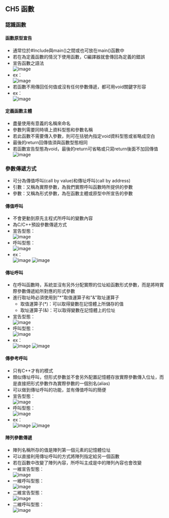 ## CH5 函數
### 認識函數
#### 函數原型宣告
- 通常位於#Include與main()之間或也可放在main()函數中
- 若在為定義函數的情況下使用函數，C編譯器就會傳回為定義的錯誤
- 宣告函數之語法  
  ![image](https://github.com/Xiaodan902/programming-note/assets/124233786/45fe340c-8669-43a3-ab57-e6abe8a3aee5)
- ex：  
  ![image](https://github.com/Xiaodan902/programming-note/assets/124233786/9ba31bbc-e153-4872-9b17-b715e33b2e16)
- 若函數不用傳回任何值或沒有任何參數傳遞，都可用void關鍵字形容
- ex：  
  ![image](https://github.com/Xiaodan902/programming-note/assets/124233786/104e30ef-abe5-4eac-b4a4-2f590bec365a)
#### 定義函數主體
- 盡量使用有意義的名稱來命名
- 參數列需要同時填上資料型態和參數名稱
- 若此函數不需要傳入參數，則可在括號內指定void資料型態或省略成空白
- 最後的return回傳值須與函數型態相同
- 若函數宣告型態為void，最後的return可省略或只寫return後面不加回傳值    
  ![image](https://github.com/Xiaodan902/programming-note/assets/124233786/3ec21d5d-32e3-46a2-a10c-2b5d18712cdd)
### 參數傳遞方式
- 可分為傳值呼叫(call by value)和傳址呼叫(call by address)
- 引數：又稱為實際參數，為我們實際呼叫函數時所提供的參數
- 參數：又稱為形式參數，為在函數主體或原型中所宣告的參數
#### 傳值呼叫
- 不會更動到原先主程式所呼叫的變數內容
- 為C/C++預設參數傳遞方式
- 宣告型態：  
  ![image](https://github.com/Xiaodan902/programming-note/assets/124233786/2c40e51d-43c2-43fe-93a7-a9c768cac350)
- 呼叫型態：  
  ![image](https://github.com/Xiaodan902/programming-note/assets/124233786/7e7d1dc2-cbf5-4fff-9559-8bfb38f440ea)
- ex：  
  ![image](https://github.com/Xiaodan902/programming-note/assets/124233786/9841d9e3-e262-4501-8fa0-fbdba9ea239f)
![image](https://github.com/Xiaodan902/programming-note/assets/124233786/9c4da013-5198-499f-8a8c-79cfea834eaa)
#### 傳址呼叫
- 在呼叫函數時，系統並沒有另外分配實際的位址給函數形式參數，而是將時實際參數傳遞給所對應的形式參數
- 進行取址時必須使用到"*"取值運算子和"&"取址運算子
  - 取值運算子(*)：可以取得變數在記憶體上所儲存的值
  - 取址運算子(&)：可以取得變數在記憶體上的位址
- 宣告型態：  
  ![image](https://github.com/Xiaodan902/programming-note/assets/124233786/3b2548dc-9f2a-45e5-99a4-134adb78d9b9)
- 呼叫型態：  
  ![image](https://github.com/Xiaodan902/programming-note/assets/124233786/54d61850-bf1f-4530-8d6c-61db2347ff5b)
- ex：  
  ![image](https://github.com/Xiaodan902/programming-note/assets/124233786/be055d86-1282-4471-91c1-fbdf5757d16d)
![image](https://github.com/Xiaodan902/programming-note/assets/124233786/c13a9b3d-c69d-4c12-b5aa-ecd2cebaa1ac)
#### 傳參考呼叫
- 只有C++才有的模式
- 類似傳址呼叫，但形式參數並不會另外配置記憶體存放實際參數傳入位址，而是直接把形式參數作為實際參數的一個別名(alias)
- 可以做到傳址呼叫的功能，並有傳值呼叫的簡便
- 宣告型態：  
  ![image](https://github.com/Xiaodan902/programming-note/assets/124233786/08bfa51e-4a00-405b-8cc9-edd66aceb7ee)
- 呼叫型態：  
  ![image](https://github.com/Xiaodan902/programming-note/assets/124233786/d4518bcf-c7e4-4cb5-96dd-f40877cbbf77)
- ex：  
  ![image](https://github.com/Xiaodan902/programming-note/assets/124233786/cb177cb8-d9a6-4236-b5a2-88905b42dd8d)
![image](https://github.com/Xiaodan902/programming-note/assets/124233786/1fed3e73-6829-477b-aae1-0528702913fa)
#### 陣列參數傳遞
- 陣列名稱所存的值是陣列第一個元素的記憶體位址
- 可以直接利用傳址呼叫的方式將陣列指定給另一個函數
- 若在函數中改變了陣列內容，所呼叫主成是中的陣列內容也會改變
- 一維宣告型態：  
  ![image](https://github.com/Xiaodan902/programming-note/assets/124233786/a8133ec5-d312-4c21-84fc-1968da3aa5b2)
- 一維呼叫型態：  
  ![image](https://github.com/Xiaodan902/programming-note/assets/124233786/bc08cab7-bdda-4050-bd5e-bfe113de262c)
- 二維宣告型態：  
  ![image](https://github.com/Xiaodan902/programming-note/assets/124233786/bbffa9fa-d518-48fc-ae4c-52ec455ad6a2)
- 二維呼叫型態：  
  ![image](https://github.com/Xiaodan902/programming-note/assets/124233786/9b9aa36f-5293-48ff-b8a5-8ced8f3f005c)











